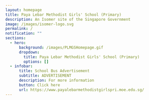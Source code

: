 ```yaml
---
layout: homepage
title: Paya Lebar Methodist Girls' School (Primary)
description: An Isomer site of the Singapore Government
image: /images/isomer-logo.svg
permalink: /
notification: ""
sections:
  - hero:
      background: /images/PLMGSHomepage.gif
      dropdown:
        title: Paya Lebar Methodist Girls' School (Primary)
        options: []
  - infobar:
      title: School Bus Advertisement
      subtitle: ADVERTISEMENT
      description: For more information
      button: Click here
      url: https://www.payalebarmethodistgirlspri.moe.edu.sg/
---
```

